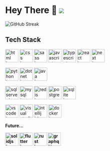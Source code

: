 <h1 align="left">Hey There 👋 <a href="https://www.codewars.com/users/Igroman4ik228"><img src="https://www.codewars.com/users/Igroman4ik228/badges/micro" /></a></h1>

<!-- <p align="left">
  <a href="https://github.com/Igroman4ik228"><img src="https://github-readme-streak-stats-one-lovat.vercel.app?user=Igroman4ik228&theme=dark&background=0D1117&currStreakLabel=EBEBEB" alt="GitHub Streak" /></a>
  <a href="https://github.com/Igroman4ik228"><img src="https://github-readme-streak-stats-one-lovat.vercel.app?user=Igroman4ik228" alt="GitHub Streak" /></a>
</p> -->

<p align="left">
  <picture>
    <source media="(prefers-color-scheme: dark)" srcset="https://github-readme-streak-stats-one-lovat.vercel.app?user=Igroman4ik228&theme=dark&background=0D1117&currStreakLabel=EBEBEB">
    <source media="(prefers-color-scheme: light)" srcset="https://github-readme-streak-stats-one-lovat.vercel.app?user=Igroman4ik228">
    <img src="https://github-readme-streak-stats-one-lovat.vercel.app?user=Igroman4ik228&theme=dark&background=0D1117&currStreakLabel=EBEBEB" alt="GitHub Streak" >
  </picture>
</p>

<h2 align="left">Tech Stack</h2>

<p align="left">
  <a href="https://html.spec.whatwg.org/multipage/"><img height="42" width="42" src="https://skillicons.dev/icons?i=html" alt="html icon" /></a>
  <a href="https://www.w3.org/Style/CSS/"><img height="42" width="42" src="https://skillicons.dev/icons?i=css" alt="css icon" /></a>
  <a href="https://sass-lang.com/"><img height="42" width="42" src="https://skills.syvixor.com/api/icons?i=sass" alt="sass icon" /></a>
  <a href="https://ecma-international.org/"><img height="42" width="42" src="https://skills.syvixor.com/api/icons?i=js" alt="javascript icon" /></a>
  <a href="https://www.typescriptlang.org/"><img height="42" width="42" src="https://skills.syvixor.com/api/icons?i=ts" alt="typescript icon" /></a>
  <a href="https://react.dev/"><img height="42" width="42" src="https://skills.syvixor.com/api/icons?i=react" alt="react icon" /></a>
  <a href="https://nextjs.org/"><img height="42" width="42" src="https://skills.syvixor.com/api/icons?i=nextjs" alt="next icon" /></a> 
</p>

<p align="left">
  <a href="https://www.python.org/"><img height="42" width="42" src="https://skills.syvixor.com/api/icons?i=python" alt="python icon" /></a>
  <a href="https://dotnet.microsoft.com/"><img height="42" width="42" src="https://skills.syvixor.com/api/icons?i=dotnet" alt="dotnet icon" /></a>
  <a href="https://www.java.com/"><img height="42" width="42" src="https://skills.syvixor.com/api/icons?i=java" alt="java icon" /></a>
</p>

<p align="left">
  <a href="http://www.microsoft.com/sqlserver"><img height="42" width="42" src="https://skills.syvixor.com/api/icons?i=sqlserver" alt="sqlserver icon" /></a>
  <a href="https://www.mysql.com/"><img height="42" width="42" src="https://skills.syvixor.com/api/icons?i=mysql" alt="mysql icon" /></a>
  <a href="https://redis.io/"><img height="42" width="42" src="https://skills.syvixor.com/api/icons?i=redis" alt="redis icon" /></a>
  <a href="https://www.postgresql.org/"><img height="42" width="42" src="https://skills.syvixor.com/api/icons?i=postgresql" alt="postgres icon" /></a>
  <a href="https://www.sqlite.org/"><img height="42" width="42" src="https://skills.syvixor.com/api/icons?i=sqlite" alt="sqlite icon" /></a>
</p>

<p align="left">
  <a href="https://code.visualstudio.com/"><img height="42" width="42" src="https://skills.syvixor.com/api/icons?i=vscode" alt="vscode icon" /></a>
  <a href="https://visualstudio.microsoft.com/"><img height="42" width="42" src="https://skills.syvixor.com/api/icons?i=visualstudio" alt="visual studio icon" /></a>
  <a href="https://www.jetbrains.com/"><img height="42" width="42" src="https://skills.syvixor.com/api/icons?i=intellijidea" alt="intellij idea icon" /></a>
  <a href="https://www.docker.com/"><img height="42" width="42" src="https://skills.syvixor.com/api/icons?i=docker" alt="docker icon" /></a>
</p>

<b>Future...<b>
<p align="left">
  <a href="https://www.solidjs.com/"><img height="42" width="42" src="https://skills.syvixor.com/api/icons?i=solidjs" alt="solidjs icon" /></a>
  <a href="https://flutter.dev/"><img height="42" width="42" src="https://skills.syvixor.com/api/icons?i=flutter" alt="flutter icon" /></a>
  <a href="https://rust-lang.org/"><img height="42" width="42" src="https://skills.syvixor.com/api/icons?i=rust" alt="rust icon" /></a>
  <a href="https://graphql.org/"><img height="42" width="42" src="https://skills.syvixor.com/api/icons?i=graphql" alt="graphql icon" /></a>
</p>

<!-- <h2 align="left">Social</h2>
<p align="left">
  <img height="42" width="42" src="https://cdn.simpleicons.org/youtube" />
  <img height="42" width="42" src="https://cdn.simpleicons.org/twitch" />
  <img height="42" width="42" src="https://cdn.simpleicons.org/telegram" />
  <img height="42" width="42" src="https://cdn.simpleicons.org/curseforge" />
  <img height="42" width="42" src="https://cdn.simpleicons.org/modrinth" />
</p> -->

